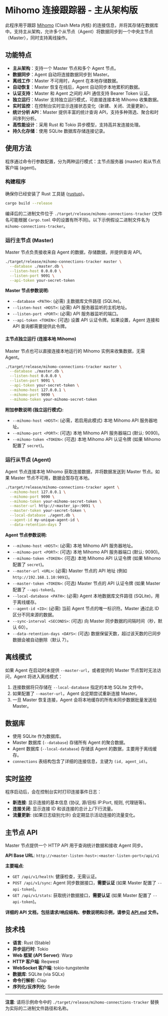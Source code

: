# Mihomo 连接跟踪器 - 主从架构版

此程序用于跟踪 [Mihomo](https://github.com/MetaCubeX/mihomo) (Clash Meta 内核) 的连接信息，并将其存储在数据库中。支持主从架构，允许多个从节点（Agent）将数据同步到一个中央主节点（Master），同时支持离线操作。

## 功能特点

- **主从架构**：支持一个 Master 节点和多个 Agent 节点。
- **数据同步**：Agent 自动将连接数据同步到 Master。
- **离线工作**：Master 不可用时，Agent 在本地存储数据。
- **自动恢复**：Master 恢复在线后，Agent 自动同步本地累积的数据。
- **认证支持**：Master 和 Agent 之间的 API 通信支持 Bearer Token 认证。
- **独立运行**：Master 支持独立运行模式，可直接连接本地 Mihomo 收集数据。
- **实时监控**：在控制台实时显示连接状态变化（新建、关闭、流量更新）。
- **统计分析 API**：Master 提供丰富的统计查询 API，支持多种筛选、聚合和时间序列分析。
- **高性能设计**：采用 Rust 和 Tokio 异步模型，支持高并发连接处理。
- **持久化存储**：使用 SQLite 数据库存储连接记录。

## 使用方法

程序通过命令行参数配置，分为两种运行模式：主节点服务器 (master) 和从节点客户端 (agent)。

### 构建程序

确保你已经安装了 Rust 工具链 ([rustup](https://rustup.rs/))。

```bash
cargo build --release
```

编译后的二进制文件位于 `./target/release/mihomo-connections-tracker` (文件名可能根据 `Cargo.toml` 中的设置有所不同)。以下示例假设二进制文件名为 `mihomo-connections-tracker`。

### 运行主节点 (Master)

Master 节点负责接收来自 Agent 的数据，存储数据，并提供查询 API。

```bash
./target/release/mihomo-connections-tracker master \
  --database ./master.db \
  --listen-host 0.0.0.0 \
  --listen-port 9091 \
  --api-token your-secret-token
```

**Master 节点参数说明:**

*   `--database <PATH>`: (必需) 主数据库文件路径 (SQLite)。
*   `--listen-host <HOST>`: (必需) API 服务器监听的主机地址。
*   `--listen-port <PORT>`: (必需) API 服务器监听的端口。
*   `--api-token <TOKEN>`: (可选) 设置 API 认证令牌。如果设置，Agent 连接和 API 查询都需要提供此令牌。

#### 主节点独立运行 (连接本地 Mihomo)

Master 节点也可以直接连接本地运行的 Mihomo 实例来收集数据，无需 Agent。

```bash
./target/release/mihomo-connections-tracker master \
  --database ./master.db \
  --listen-host 0.0.0.0 \
  --listen-port 9091 \
  --api-token your-secret-token \
  --mihomo-host 127.0.0.1 \
  --mihomo-port 9090 \
  --mihomo-token your-mihomo-secret-token
```

**附加参数说明 (独立运行模式):**

*   `--mihomo-host <HOST>`: (必需，若启用此模式) 本地 Mihomo API 服务器地址。
*   `--mihomo-port <PORT>`: (可选) 本地 Mihomo API 服务器端口 (默认: 9090)。
*   `--mihomo-token <TOKEN>`: (可选) 本地 Mihomo API 认证令牌 (如果 Mihomo 配置了 `secret`)。

### 运行从节点 (Agent)

Agent 节点连接本地 Mihomo 获取连接数据，并将数据发送到 Master 节点。如果 Master 节点不可用，数据会暂存在本地。

```bash
./target/release/mihomo-connections-tracker agent \
  --mihomo-host 127.0.0.1 \
  --mihomo-port 9090 \
  --mihomo-token your-mihomo-secret-token \
  --master-url http://<master_ip>:9091 \
  --master-token your-secret-token \
  --local-database ./agent.db \
  --agent-id my-unique-agent-id \
  --data-retention-days 7
```

**Agent 节点参数说明:**

*   `--mihomo-host <HOST>`: (必需) 本地 Mihomo API 服务器地址。
*   `--mihomo-port <PORT>`: (可选) 本地 Mihomo API 服务器端口 (默认: 9090)。
*   `--mihomo-token <TOKEN>`: (可选) 本地 Mihomo API 认证令牌 (如果 Mihomo 配置了 `secret`)。
*   `--master-url <URL>`: (必需) Master 节点的 API 地址 (例如 `http://192.168.1.10:9091`)。
*   `--master-token <TOKEN>`: (可选) Master 节点的 API 认证令牌 (如果 Master 配置了 `--api-token`)。
*   `--local-database <PATH>`: (必需) Agent 本地数据库文件路径 (SQLite)，用于离线缓存。
*   `--agent-id <ID>`: (必需) 当前 Agent 节点的唯一标识符。Master 通过此 ID 区分不同来源的数据。
*   `--sync-interval <SECONDS>`: (可选) 向 Master 同步数据的间隔时间（秒，默认 60）。
*   `--data-retention-days <DAYS>`: (可选) 数据保留天数，超过该天数的已同步数据会被自动删除（默认 7）。

## 离线模式

如果 Agent 在启动时未提供 `--master-url`，或者提供的 Master 节点暂时无法访问，Agent 将进入离线模式：
1.  连接数据将只存储在 `--local-database` 指定的本地 SQLite 文件中。
2.  如果配置了 `--master-url`，Agent 会定期尝试重新连接 Master。
3.  一旦 Master 恢复连接，Agent 会将本地缓存的所有未同步数据批量发送给 Master。

## 数据库

*   使用 SQLite 作为数据库。
*   Master 数据库 (`--database`) 存储所有 Agent 的聚合数据。
*   Agent 数据库 (`--local-database`) 存储该 Agent 的数据，主要用于离线缓存。
*   `connections` 表结构包含了详细的连接信息，主键为 `(id, agent_id)`。

## 实时监控

程序启动后，会在控制台实时打印连接事件日志：
*   **新连接**: 显示连接的基本信息 (协议, 源/目标 IP:Port, 规则, 代理链等)。
*   **连接关闭**: 显示连接 ID 和该连接的总计上/下行流量。
*   **流量更新**: (如果日志级别允许) 会定期显示活动连接的流量变化。

## 主节点 API

Master 节点提供一个 HTTP API 用于查询统计数据和接收 Agent 同步。

**API Base URL**: `http://<master-listen-host>:<master-listen-port>/api/v1`

**主要端点**:

*   `GET /api/v1/health`: 健康检查，无需认证。
*   `POST /api/v1/sync`: Agent 同步数据接口，**需要认证** (如果 Master 配置了 `--api-token`)。
*   `GET /api/v1/stats`: 获取统计数据接口，**需要认证** (如果 Master 配置了 `--api-token`)。

**详细的 API 文档，包括请求/响应结构、参数说明和示例，请参见 [API.md](api.md) 文件。**

## 技术栈

*   **语言**: Rust (Stable)
*   **异步运行时**: Tokio
*   **Web 框架 (API Server)**: Warp
*   **HTTP 客户端**: Reqwest
*   **WebSocket 客户端**: tokio-tungstenite
*   **数据库**: SQLite (via SQLx)
*   **命令行解析**: Clap
*   **序列化/反序列化**: Serde

---

**注意**: 请将示例命令中的 `./target/release/mihomo-connections-tracker` 替换为实际的二进制文件路径和名称。
